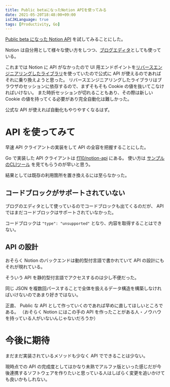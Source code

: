 ```yaml
---
title: Public betaになったNotion APIを使ってみる
date: 2021-05-20T18:48:00+09:00
isCJKLanguage: true
tags: [Productivity, Go]
---
```


[Public beta になった Notion API](https://twitter.com/NotionAPI/status/1392884082560753670) を試してみることにした。

Notion は自分用として様々な使い方をしつつ、[ブログエディタ](https://f110.jp/posts/notion-as-the-editor-for-blog/)としても使っている。

これまでは Notion に API がなかったので UI 用エンドポイントを[リバースエンジニアリングしたライブラリ](https://github.com/kjk/notionapi)を使っていたので公式に API が使えるのであればそれに乗り換えようと思った。
リバースエンジニアリングしたライブラリはブラウザのセッションに依存するので、まずそもそも Cookie の値を抜いてこなければいけない。
また時折セッションが切れることもあり、その際は新しい Cookie の値を持ってくる必要があり完全自動化は難しかった。

公式な API が使えれば自動化もやりやすくなるはず。

# API を使ってみて

早速 API クライアントの実装をして API の全容を把握することにした。

Go で実装した API クライアントは [f110/notion-api](https://github.com/f110/notion-api) にある。
使い方は [サンプルのCLIツール](https://github.com/f110/notion-api/blob/master/example/cmd/notion-api/notion-api.go) を見てもらうのが早いと思う。

結果としては既存の利用箇所を置き換えるには至らなかった。

## コードブロックがサポートされていない

ブログのエディタとして使っているのでコードブロックも出てくるのだが、 API ではまだコードブロックはサポートされていなかった。

コードブロックは `"type": "unsupported"` となり、内容を取得することはできない。

## API の設計

おそらく Notion のバックエンドは動的型付言語で書かれていて API の設計にもそれが現れている。

そういう API を静的型付言語でアクセスするのは少し不便だった。

同じ JSON を複数回パースすることで全体を扱えるデータ構造を構築しなければいけないのであまり好きではない。

正直、 Public な API として作っていくのであれば早めに直してほしいところである。
（おそらく Notion にはこの手の API を作ったことがある人・ノウハウを持っている人がいないんじゃないだろうか）

# 今後に期待

まだまだ実装されているメソッドも少なく API でできることは少ない。

現時点での API の完成度としてはかなり未熟でアルファ版といった感じだが今後連携するソフトウェアを作りたいと思っている人はしばらく変更を追いかけても良いかもしれない。
